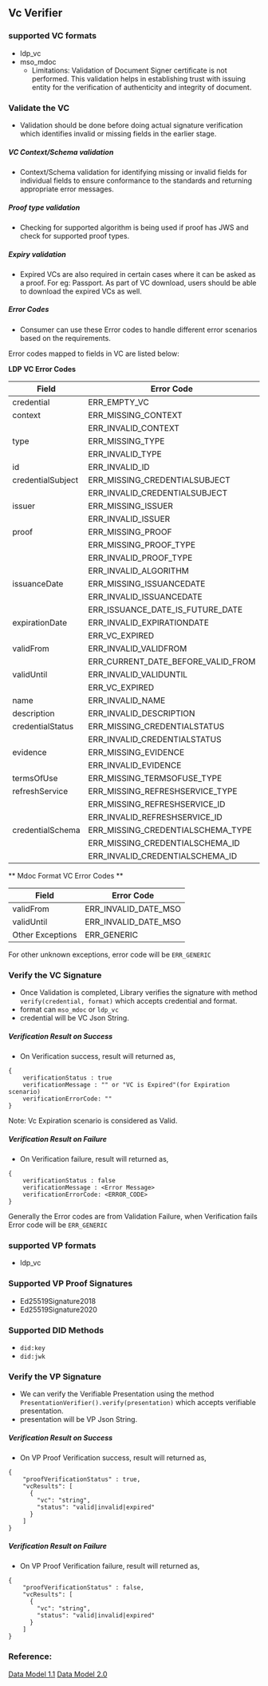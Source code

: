 ## **Vc Verifier**

### supported VC formats

- ldp_vc
- mso_mdoc 
  - Limitations: Validation of Document Signer certificate is not performed. This validation helps in establishing trust with issuing entity for the verification of authenticity and integrity of document.

### Validate the VC
- Validation should be done before doing actual signature verification which identifies invalid or missing fields in the earlier stage.
##### VC Context/Schema validation
- Context/Schema validation for identifying missing or invalid fields for individual fields to ensure conformance to the standards and returning appropriate error messages.
##### Proof type validation
- Checking for supported algorithm is being used if proof has JWS and check for supported proof types.
##### Expiry validation
- Expired VCs are also required in certain cases where it can be asked as a proof. For eg: Passport. As part of VC download, users should be able to download the expired VCs as well.

##### Error Codes
- Consumer can use these Error codes to handle different error scenarios based on the requirements.

Error codes mapped to fields in VC are listed below:

**LDP VC Error Codes**

| Field                     | Error Code                                  |
|---------------------------|---------------------------------------------|
| credential                | ERR_EMPTY_VC                                |
| context                   | ERR_MISSING_CONTEXT                         |
|                           | ERR_INVALID_CONTEXT                         |
| type                      | ERR_MISSING_TYPE                            |
|                           | ERR_INVALID_TYPE                            |
| id                        | ERR_INVALID_ID                              |
| credentialSubject         | ERR_MISSING_CREDENTIALSUBJECT              |
|                           | ERR_INVALID_CREDENTIALSUBJECT              |
| issuer                    | ERR_MISSING_ISSUER                         |
|                           | ERR_INVALID_ISSUER                         |
| proof                     | ERR_MISSING_PROOF                           |
|                           | ERR_MISSING_PROOF_TYPE                      |
|                           | ERR_INVALID_PROOF_TYPE                      |
|                           | ERR_INVALID_ALGORITHM                       |
| issuanceDate              | ERR_MISSING_ISSUANCEDATE                   |
|                           | ERR_INVALID_ISSUANCEDATE                   |
|                           | ERR_ISSUANCE_DATE_IS_FUTURE_DATE           |
| expirationDate            | ERR_INVALID_EXPIRATIONDATE                  |
|                           | ERR_VC_EXPIRED                             |
| validFrom                 | ERR_INVALID_VALIDFROM                       |
|                           | ERR_CURRENT_DATE_BEFORE_VALID_FROM    |
| validUntil                | ERR_INVALID_VALIDUNTIL                      |
|                           | ERR_VC_EXPIRED                             |
| name                      | ERR_INVALID_NAME                            |
| description               | ERR_INVALID_DESCRIPTION                     |
| credentialStatus          | ERR_MISSING_CREDENTIALSTATUS                |
|                           | ERR_INVALID_CREDENTIALSTATUS                |
| evidence                  | ERR_MISSING_EVIDENCE                       |
|                           | ERR_INVALID_EVIDENCE                       |
| termsOfUse                | ERR_MISSING_TERMSOFUSE_TYPE                |
| refreshService            | ERR_MISSING_REFRESHSERVICE_TYPE            |
|                           | ERR_MISSING_REFRESHSERVICE_ID              |
|                           | ERR_INVALID_REFRESHSERVICE_ID              |
| credentialSchema          | ERR_MISSING_CREDENTIALSCHEMA_TYPE          |
|                           | ERR_MISSING_CREDENTIALSCHEMA_ID            |
|                           | ERR_INVALID_CREDENTIALSCHEMA_ID            |


** Mdoc Format VC Error Codes **

| Field            | Error Code           |
|------------------|----------------------|
| validFrom        | ERR_INVALID_DATE_MSO |
| validUntil       | ERR_INVALID_DATE_MSO  |
| Other Exceptions | ERR_GENERIC     |

For other unknown  exceptions, error code will be `ERR_GENERIC`

### Verify the VC Signature
-  Once Validation is completed, Library verifies the signature with method `verify(credential, format)` which accepts credential and format.
- format can `mso_mdoc` or `ldp_vc`
- credential will be VC Json String.

##### Verification Result on Success
- On Verification success, result will returned as,
```
{
    verificationStatus : true
    verificationMessage : "" or "VC is Expired"(for Expiration scenario)
    verificationErrorCode: ""
}
```

Note: Vc Expiration scenario is considered as Valid.

##### Verification Result on Failure
- On Verification failure, result will returned as,
```
{
    verificationStatus : false
    verificationMessage : <Error Message>
    verificationErrorCode: <ERROR_CODE>
}
```
Generally the Error codes are from Validation Failure, when Verification fails Error code will be `ERR_GENERIC`

### supported VP formats

- ldp_vc

### Supported VP Proof Signatures

- Ed25519Signature2018
- Ed25519Signature2020

### Supported DID Methods

- `did:key`
- `did:jwk`

### Verify the VP Signature
-  We can verify the Verifiable Presentation using the method `PresentationVerifier().verify(presentation)` which accepts verifiable presentation.
- presentation will be VP Json String.

##### Verification Result on Success
- On VP Proof Verification success, result will returned as,
```
{
    "proofVerificationStatus" : true,
    "vcResults": [
      {
        "vc": "string",
        "status": "valid|invalid|expired"
      }
    ]
}
```

##### Verification Result on Failure
- On VP Proof Verification failure, result will returned as,
```
{
    "proofVerificationStatus" : false,
    "vcResults": [
      {
        "vc": "string",
        "status": "valid|invalid|expired"
      }
    ]
}
```

### Reference:
[Data Model 1.1](https://www.w3.org/TR/vc-data-model-1.1/)
[Data Model 2.0](https://www.w3.org/TR/vc-data-model-2.0/)
